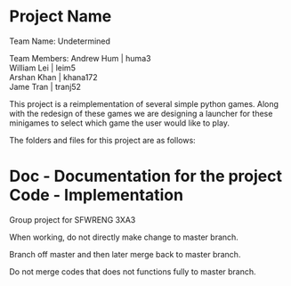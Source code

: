 # Project Name

Team Name: Undetermined

Team Members:
    Andrew Hum | huma3  
    William Lei | leim5  
    Arshan Khan | khana172  
    Jame Tran | tranj52  



This project is a reimplementation of several simple python games. Along with the redesign of these games we are designing a launcher
for these minigames to select which game the user would like to play.

The folders and files for this project are as follows:

Doc - Documentation for the project
Code - Implementation
=======
Group project for SFWRENG 3XA3

When working, do not directly make change to master branch.

Branch off master and then later merge back to master branch.

Do not merge codes that does not functions fully to master branch.